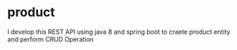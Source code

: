 # product
I develop this REST API using java 8 and spring boot to craete product entity and perform CRUD Operation

